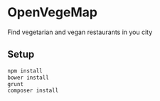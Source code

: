 # OpenVegeMap

Find vegetarian and vegan restaurants in you city

## Setup

```bash
npm install
bower install
grunt
composer install
```
